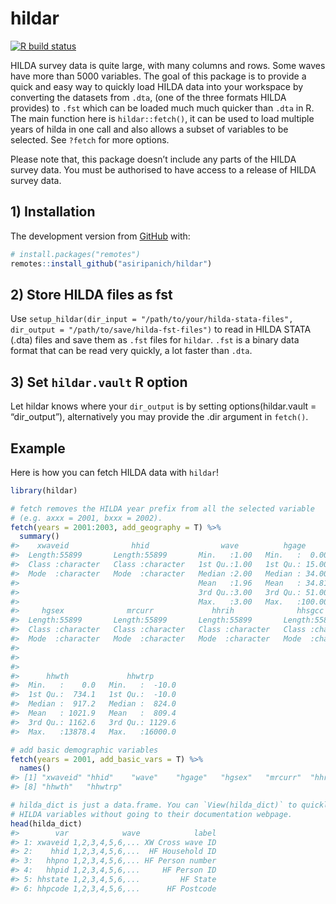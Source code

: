 
<!-- README.md is generated from README.Rmd. Please edit that file -->

# hildar

<!-- badges: start -->

[![R build
status](https://github.com/asiripanich/hildar/workflows/R-CMD-check/badge.svg)](https://github.com/asiripanich/hildar/actions)
<!-- badges: end -->

HILDA survey data is quite large, with many columns and rows. Some waves
have more than 5000 variables. The goal of this package is to provide a
quick and easy way to quickly load HILDA data into your workspace by
converting the datasets from `.dta`, (one of the three formats HILDA
provides) to `.fst` which can be loaded much much quicker than `.dta` in
R. The main function here is `hildar::fetch()`, it can be used to load
multiple years of hilda in one call and also allows a subset of
variables to be selected. See `?fetch` for more options.

Please note that, this package doesn’t include any parts of the HILDA
survey data. You must be authorised to have access to a release of HILDA
survey data.

## 1\) Installation

The development version from [GitHub](https://github.com/) with:

``` r
# install.packages("remotes")
remotes::install_github("asiripanich/hildar")
```

## 2\) Store HILDA files as fst

Use `setup_hildar(dir_input = "/path/to/your/hilda-stata-files",
dir_output = "/path/to/save/hilda-fst-files")` to read in HILDA STATA
(.dta) files and save them as `.fst` files for `hildar`. `.fst` is a
binary data format that can be read very quickly, a lot faster than
`.dta`.

## 3\) Set `hildar.vault` R option

Let hildar knows where your `dir_output` is by setting
options(hildar.vault = “dir\_output”), alternatively you may provide the
.dir argument in `fetch()`.

## Example

Here is how you can fetch HILDA data with `hildar`\!

``` r
library(hildar)

# fetch removes the HILDA year prefix from all the selected variable
# (e.g. axxx = 2001, bxxx = 2002).
fetch(years = 2001:2003, add_geography = T) %>%
  summary()
#>    xwaveid              hhid                wave          hgage       
#>  Length:55899       Length:55899       Min.   :1.00   Min.   :  0.00  
#>  Class :character   Class :character   1st Qu.:1.00   1st Qu.: 15.00  
#>  Mode  :character   Mode  :character   Median :2.00   Median : 34.00  
#>                                        Mean   :1.96   Mean   : 34.81  
#>                                        3rd Qu.:3.00   3rd Qu.: 51.00  
#>                                        Max.   :3.00   Max.   :100.00  
#>     hgsex              mrcurr             hhrih              hhsgcc         
#>  Length:55899       Length:55899       Length:55899       Length:55899      
#>  Class :character   Class :character   Class :character   Class :character  
#>  Mode  :character   Mode  :character   Mode  :character   Mode  :character  
#>                                                                             
#>                                                                             
#>                                                                             
#>      hhwth             hhwtrp       
#>  Min.   :    0.0   Min.   :  -10.0  
#>  1st Qu.:  734.1   1st Qu.:  -10.0  
#>  Median :  917.2   Median :  824.0  
#>  Mean   : 1021.9   Mean   :  809.4  
#>  3rd Qu.: 1162.6   3rd Qu.: 1129.6  
#>  Max.   :13878.4   Max.   :16000.0

# add basic demographic variables
fetch(years = 2001, add_basic_vars = T) %>% 
  names()
#> [1] "xwaveid" "hhid"    "wave"    "hgage"   "hgsex"   "mrcurr"  "hhrih"  
#> [8] "hhwth"   "hhwtrp"

# hilda_dict is just a data.frame. You can `View(hilda_dict)` to quickly search
# HILDA variables without going to their documentation webpage.
head(hilda_dict)
#>        var            wave            label
#> 1: xwaveid 1,2,3,4,5,6,... XW Cross wave ID
#> 2:    hhid 1,2,3,4,5,6,...  HF Household ID
#> 3:   hhpno 1,2,3,4,5,6,... HF Person number
#> 4:   hhpid 1,2,3,4,5,6,...     HF Person ID
#> 5: hhstate 1,2,3,4,5,6,...         HF State
#> 6: hhpcode 1,2,3,4,5,6,...      HF Postcode
```
